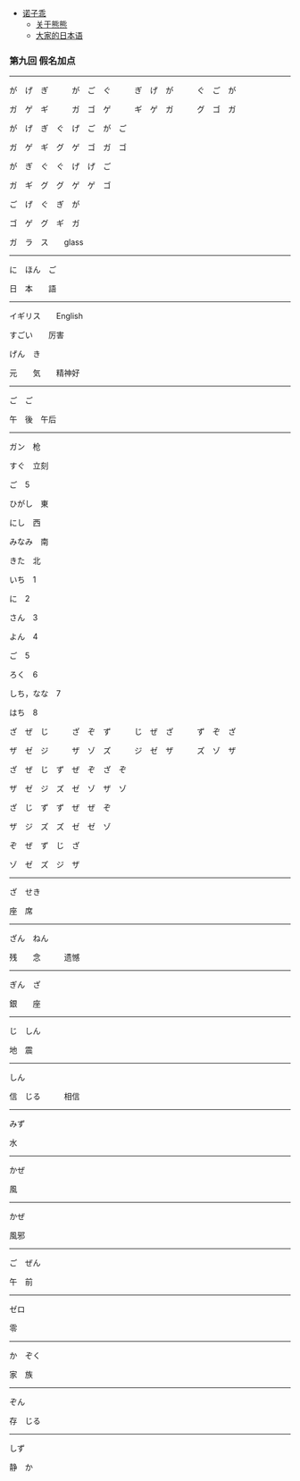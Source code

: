 - [诺子乖](Yi.md)
  - [关于熊熊](bear.md)
  - [大家的日本语](japanese.md)

### 第九回 假名加点

-----------------------------------------------

が　げ　ぎ　　　が　ご　ぐ　　　ぎ　げ　が　　　ぐ　ご　が

ガ　ゲ　ギ　　　ガ　ゴ　ゲ　　　ギ　ゲ　ガ　　　グ　ゴ　ガ

が　げ　ぎ　ぐ　げ　ご　が　ご

ガ　ゲ　ギ　グ　ゲ　ゴ　ガ　ゴ

が　ぎ　ぐ　ぐ　げ　げ　ご

ガ　ギ　グ　グ　ゲ　ゲ　ゴ

ご　げ　ぐ　ぎ　が

ゴ　ゲ　グ　ギ　ガ

ガ　ラ　ス　　glass

-------------------------------

に　ほん　ご

日　本　　語

-------------------------------

イギリス　　English

すごい　　厉害

げん　き

元　　気　　精神好

--------------------------------

ご　ご

午　後　午后

--------------------------------

ガン　枪

すぐ　立刻

ご　5

ひがし　東

にし　西

みなみ　南

きた　北

いち　1

に　2

さん　3

よん　4

ご　5

ろく　6

しち，なな　7

はち　8

ざ　ぜ　じ　　　ざ　ぞ　ず　　　じ　ぜ　ざ　　　ず　ぞ　ざ

ザ　ゼ　ジ　　　ザ　ゾ　ズ　　　ジ　ゼ　ザ　　　ズ　ゾ　ザ

ざ　ぜ　じ　ず　ぜ　ぞ　ざ　ぞ

ザ　ゼ　ジ　ズ　ゼ　ゾ　ザ　ゾ

ざ　じ　ず　ず　ぜ　ぜ　ぞ

ザ　ジ　ズ　ズ　ゼ　ゼ　ゾ

ぞ　ぜ　ず　じ　ざ

ゾ　ゼ　ズ　ジ　ザ

----------------------------------

ざ　せき

座　席

-----------------------------------

ざん　ねん

残　　念　　　遗憾

-----------------------------------

ぎん　ざ

銀　　座

-----------------------------------

じ　しん

地　震

-----------------------------------

しん

信　じる　　　相信

------------------------------------

みず

水

------------------------------------

かぜ

風

-----------------------------------

かぜ

風邪

------------------------------------

ご　ぜん

午　前

-----------------------------------

ゼロ

零

------------------------------------

か　ぞく

家　族

------------------------------------

ぞん

存　じる

------------------------------------

しず

静　か
